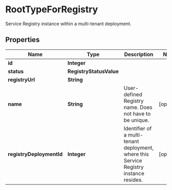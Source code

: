 

# RootTypeForRegistry

Service Registry instance within a multi-tenant deployment.

## Properties

Name | Type | Description | Notes
------------ | ------------- | ------------- | -------------
**id** | **Integer** |  | 
**status** | **RegistryStatusValue** |  | 
**registryUrl** | **String** |  | 
**name** | **String** | User-defined Registry name. Does not have to be unique. |  [optional]
**registryDeploymentId** | **Integer** | Identifier of a multi-tenant deployment, where this Service Registry instance resides. |  [optional]



